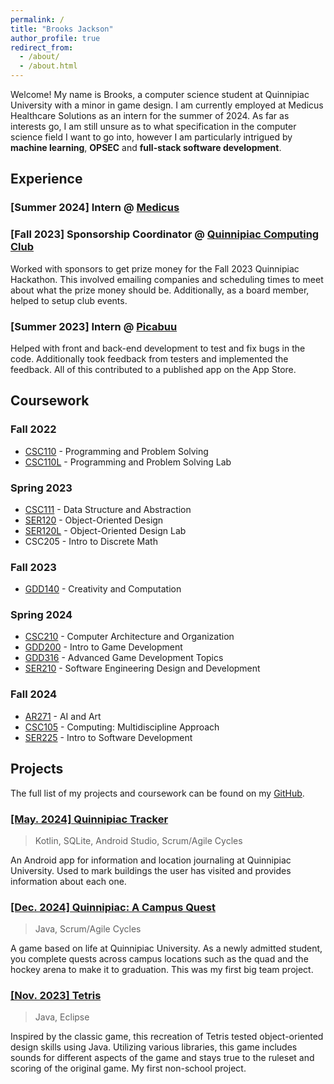 ```yaml
---
permalink: /
title: "Brooks Jackson"
author_profile: true
redirect_from: 
  - /about/
  - /about.html
---
```


Welcome! My name is Brooks, a computer science student at Quinnipiac University with a minor in game design. I am currently employed at Medicus Healthcare Solutions as an intern for the summer of 2024. As far as interests go, I am still unsure as to what specification in the computer science field I want to go into, however I am particularly intrigued by **machine learning**, **OPSEC** and **full-stack software development**.

## Experience

### [Summer 2024] Intern @ [Medicus](https://medicushcs.com/)

### [Fall 2023] Sponsorship Coordinator @ [Quinnipiac Computing Club](https://www.linkedin.com/company/quinnipiac-computing-club/)

Worked with sponsors to get prize money for the Fall 2023 Quinnipiac Hackathon. This involved emailing companies and scheduling times to meet about what the prize money should be. Additionally, as a board member, helped to setup club events.

### [Summer 2023] Intern @ [Picabuu](https://www.linkedin.com/company/picabuu/)

Helped with front and back-end development to test and fix bugs in the code. Additionally took feedback from testers and implemented the feedback. All of this contributed to a published app on the App Store.

## Coursework

### Fall 2022

- [CSC110](https://github.com/bjaxqq/CSC110) - Programming and Problem Solving
- [CSC110L](https://github.com/bjaxqq/CSC110L) - Programming and Problem Solving Lab

### Spring 2023

- [CSC111](https://github.com/bjaxqq/CSC111) - Data Structure and Abstraction
- [SER120](https://github.com/bjaxqq/SER120) - Object-Oriented Design
- [SER120L](https://github.com/bjaxqq/SER120L) - Object-Oriented Design Lab
- CSC205 - Intro to Discrete Math

### Fall 2023

- [GDD140](https://github.com/bjaxqq/GDD140) - Creativity and Computation

### Spring 2024

- [CSC210](https://github.com/bjaxqq/CSC210) - Computer Architecture and Organization
- [GDD200](https://github.com/bjaxqq/GDD200) - Intro to Game Development
- [GDD316](https://github.com/bjaxqq/GDD316) - Advanced Game Development Topics
- [SER210](https://github.com/bjaxqq/SER210) - Software Engineering Design and Development

### Fall 2024

- [AR271](https://github.com/bjaxqq/AR271) - AI and Art
- [CSC105](https://github.com/bjaxqq/CSC105) - Computing: Multidiscipline Approach
- [SER225](https://github.com/bjaxqq/SER225) - Intro to Software Development

## Projects

The full list of my projects and coursework can be found on my [GitHub](https://github.com/bjaxqq).

### [[May. 2024] Quinnipiac Tracker](https://github.com/bajackson1/QuinnipiacTracker)

> Kotlin, SQLite, Android Studio, Scrum/Agile Cycles

An Android app for information and location journaling at Quinnipiac University. Used to mark buildings the user has visited and provides information about each one.

### [[Dec. 2024] Quinnipiac: A Campus Quest](https://a-r-t.github.io/SER225-Project-Website/semesters/fall2023/teams/art)

> Java, Scrum/Agile Cycles

A game based on life at Quinnipiac University. As a newly admitted student, you complete quests across campus locations such as the quad and the hockey arena to make it to graduation. This was my first big team project.

### [[Nov. 2023] Tetris](https://github.com/bjaxqq/tetris)

> Java, Eclipse

Inspired by the classic game, this recreation of Tetris tested object-oriented design skills using Java. Utilizing various libraries, this game includes sounds for different aspects of the game and stays true to the ruleset and scoring of the original game. My first non-school project.

